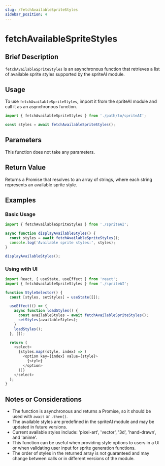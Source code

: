 ```yaml
---
slug: /fetchAvailableSpriteStyles
sidebar_position: 4
---
```


# fetchAvailableSpriteStyles

## Brief Description

`fetchAvailableSpriteStyles` is an asynchronous function that retrieves a list of available sprite styles supported by the spriteAI module.

## Usage

To use `fetchAvailableSpriteStyles`, import it from the spriteAI module and call it as an asynchronous function.

```javascript
import { fetchAvailableSpriteStyles } from './path/to/spriteAI';

const styles = await fetchAvailableSpriteStyles();
```

## Parameters

This function does not take any parameters.

## Return Value

Returns a Promise that resolves to an array of strings, where each string represents an available sprite style.

## Examples

### Basic Usage

```javascript
import { fetchAvailableSpriteStyles } from './spriteAI';

async function displayAvailableStyles() {
  const styles = await fetchAvailableSpriteStyles();
  console.log('Available sprite styles:', styles);
}

displayAvailableStyles();
```

### Using with UI

```javascript
import React, { useState, useEffect } from 'react';
import { fetchAvailableSpriteStyles } from './spriteAI';

function StyleSelector() {
  const [styles, setStyles] = useState([]);

  useEffect(() => {
    async function loadStyles() {
      const availableStyles = await fetchAvailableSpriteStyles();
      setStyles(availableStyles);
    }
    loadStyles();
  }, []);

  return (
    <select>
      {styles.map((style, index) => (
        <option key={index} value={style}>
          {style}
        </option>
      ))}
    </select>
  );
}
```

## Notes or Considerations

- The function is asynchronous and returns a Promise, so it should be used with `await` or `.then()`.
- The available styles are predefined in the spriteAI module and may be updated in future versions.
- Current available styles include: 'pixel-art', 'vector', '3d', 'hand-drawn', and 'anime'.
- This function can be useful when providing style options to users in a UI or when validating user input for sprite generation functions.
- The order of styles in the returned array is not guaranteed and may change between calls or in different versions of the module.